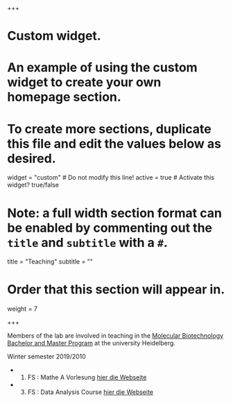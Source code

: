 +++
# Custom widget.
# An example of using the custom widget to create your own homepage section.
# To create more sections, duplicate this file and edit the values below as desired.
widget = "custom"  # Do not modify this line!
active = true  # Activate this widget? true/false

# Note: a full width section format can be enabled by commenting out the `title` and `subtitle` with a `#`.
title = "Teaching"
subtitle = ""

# Order that this section will appear in.
weight = 7

+++

Members of the lab are involved in teaching in the [Molecular Biotechnology Bachelor and Master Program](https://www.uni-heidelberg.de/courses/prospective/academicprograms/Molecular_Biotechnology_en_ba.html) at the university Heidelberg.

Winter semester 2019/2010

* 1. FS : Mathe A Vorlesung [hier die Webseite](http://bioinfo.ipmb.uni-heidelberg.de/crg/mathea/)
* 3. FS : Data Analysis Course [hier die Webseite](http://bioinfo.ipmb.uni-heidelberg.de/crg/datascience3fs/)
